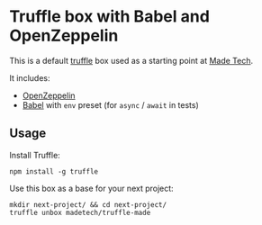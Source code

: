 # Truffle box with Babel and OpenZeppelin

This is a default [truffle](http://truffleframework.com/) box used as a starting point at [Made Tech](https://www.madetech.com/).

It includes:
* [OpenZeppelin](https://openzeppelin.org/)
* [Babel](https://babeljs.io/) with `env` preset (for `async` / `await` in tests)

## Usage

Install Truffle:

```
npm install -g truffle
```

Use this box as a base for your next project:

```
mkdir next-project/ && cd next-project/
truffle unbox madetech/truffle-made
```